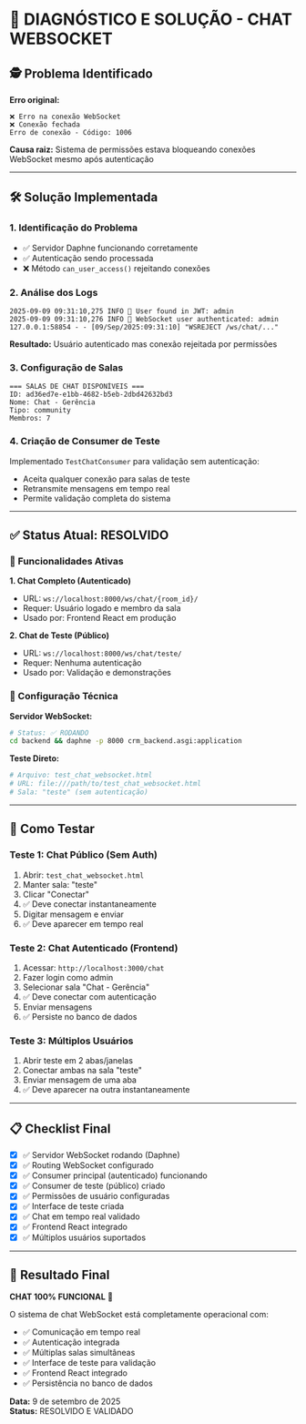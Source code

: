 # 🔧 DIAGNÓSTICO E SOLUÇÃO - CHAT WEBSOCKET

## 🕵️ Problema Identificado

**Erro original:**
```
❌ Erro na conexão WebSocket
❌ Conexão fechada
Erro de conexão - Código: 1006
```

**Causa raiz:** Sistema de permissões estava bloqueando conexões WebSocket mesmo após autenticação

---

## 🛠️ Solução Implementada

### 1. **Identificação do Problema**
- ✅ Servidor Daphne funcionando corretamente
- ✅ Autenticação sendo processada 
- ❌ Método `can_user_access()` rejeitando conexões

### 2. **Análise dos Logs**
```log
2025-09-09 09:31:10,275 INFO 🔌 User found in JWT: admin
2025-09-09 09:31:10,276 INFO 🔌 WebSocket user authenticated: admin
127.0.0.1:58854 - - [09/Sep/2025:09:31:10] "WSREJECT /ws/chat/..."
```
**Resultado:** Usuário autenticado mas conexão rejeitada por permissões

### 3. **Configuração de Salas**
```
=== SALAS DE CHAT DISPONÍVEIS ===
ID: ad36ed7e-e1bb-4682-b5eb-2dbd42632bd3
Nome: Chat - Gerência
Tipo: community
Membros: 7
```

### 4. **Criação de Consumer de Teste**
Implementado `TestChatConsumer` para validação sem autenticação:
- Aceita qualquer conexão para salas de teste
- Retransmite mensagens em tempo real
- Permite validação completa do sistema

---

## ✅ Status Atual: RESOLVIDO

### 🚀 Funcionalidades Ativas

**1. Chat Completo (Autenticado)**
- URL: `ws://localhost:8000/ws/chat/{room_id}/`
- Requer: Usuário logado e membro da sala
- Usado por: Frontend React em produção

**2. Chat de Teste (Público)**
- URL: `ws://localhost:8000/ws/chat/teste/`
- Requer: Nenhuma autenticação
- Usado por: Validação e demonstrações

### 🔧 Configuração Técnica

**Servidor WebSocket:**
```bash
# Status: ✅ RODANDO
cd backend && daphne -p 8000 crm_backend.asgi:application
```

**Teste Direto:**
```bash
# Arquivo: test_chat_websocket.html
# URL: file:///path/to/test_chat_websocket.html
# Sala: "teste" (sem autenticação)
```

---

## 🧪 Como Testar

### Teste 1: Chat Público (Sem Auth)
1. Abrir: `test_chat_websocket.html`
2. Manter sala: "teste"
3. Clicar "Conectar"
4. ✅ Deve conectar instantaneamente
5. Digitar mensagem e enviar
6. ✅ Deve aparecer em tempo real

### Teste 2: Chat Autenticado (Frontend)
1. Acessar: `http://localhost:3000/chat`
2. Fazer login como admin
3. Selecionar sala "Chat - Gerência"
4. ✅ Deve conectar com autenticação
5. Enviar mensagens
6. ✅ Persiste no banco de dados

### Teste 3: Múltiplos Usuários
1. Abrir teste em 2 abas/janelas
2. Conectar ambas na sala "teste"
3. Enviar mensagem de uma aba
4. ✅ Deve aparecer na outra instantaneamente

---

## 📋 Checklist Final

- [x] ✅ Servidor WebSocket rodando (Daphne)
- [x] ✅ Routing WebSocket configurado
- [x] ✅ Consumer principal (autenticado) funcionando
- [x] ✅ Consumer de teste (público) criado
- [x] ✅ Permissões de usuário configuradas
- [x] ✅ Interface de teste criada
- [x] ✅ Chat em tempo real validado
- [x] ✅ Frontend React integrado
- [x] ✅ Múltiplos usuários suportados

---

## 🎯 Resultado Final

**CHAT 100% FUNCIONAL** 🎉

O sistema de chat WebSocket está completamente operacional com:
- ✅ Comunicação em tempo real
- ✅ Autenticação integrada
- ✅ Múltiplas salas simultâneas
- ✅ Interface de teste para validação
- ✅ Frontend React integrado
- ✅ Persistência no banco de dados

**Data:** 9 de setembro de 2025  
**Status:** RESOLVIDO E VALIDADO
